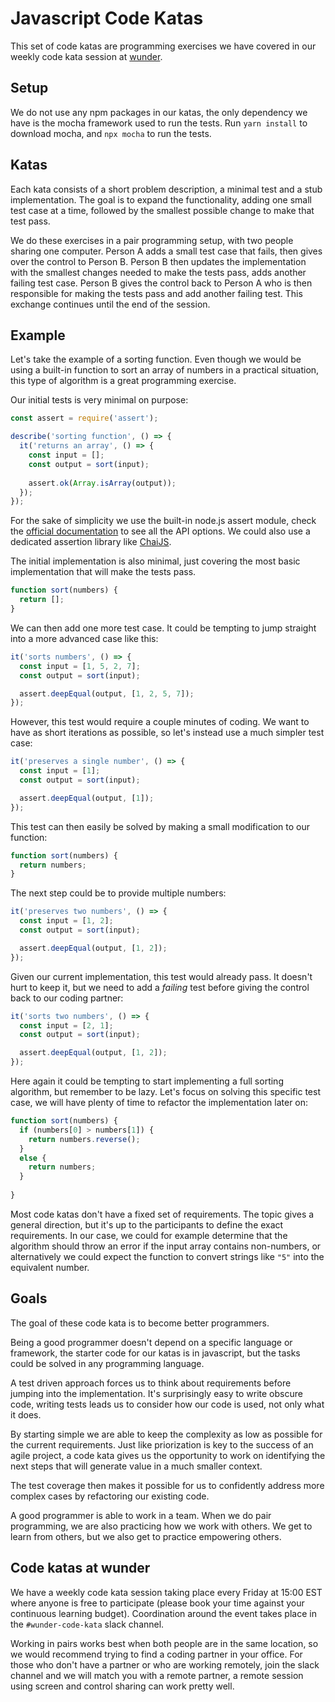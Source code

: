 
# Javascript Code Katas

This set of code katas are programming exercises we have covered in our weekly
code kata session at [wunder](https://wunder.io). 

## Setup

We do not use any npm packages in our katas, the only dependency we have is the
mocha framework used to run the tests. Run `yarn install` to download mocha, 
and `npx mocha` to run the tests. 

## Katas

Each kata consists of a short problem description, a minimal test and a stub
implementation. The goal is to expand the functionality, adding one small test 
case at a time, followed by the smallest possible change to make that test pass.

We do these exercises in a pair programming setup, with two people sharing one
computer. Person A adds a small test case that fails, then gives over the control to Person
B. Person B then updates the implementation with the smallest changes needed to
make the tests pass, adds another failing test case. Person B gives the control
back to Person A who is then responsible for making the tests pass and add 
another failing test. This exchange continues until the end of the session.

## Example 

Let's take the example of a sorting function. Even though we would be using a
built-in function to sort an array of numbers in a practical situation, this
type of algorithm is a great programming exercise.

Our initial tests is very minimal on purpose:

```javascript
const assert = require('assert');

describe('sorting function', () => {
  it('returns an array', () => {
    const input = [];
    const output = sort(input);
    
    assert.ok(Array.isArray(output));
  });
});
```
For the sake of simplicity we use the built-in node.js assert module, check the
[official documentation](https://nodejs.org/api/assert.html) to see all the API
options. We could also use a dedicated assertion library like
[ChaiJS](https://www.chaijs.com/).

The initial implementation is also minimal, just covering the most basic 
implementation that will make the tests pass.
```javascript
function sort(numbers) {
  return [];
}
```

We can then add one more test case. It could be tempting to jump straight into
a more advanced case like this:

```javascript
it('sorts numbers', () => {
  const input = [1, 5, 2, 7];
  const output = sort(input);

  assert.deepEqual(output, [1, 2, 5, 7]);
});
```

However, this test would require a couple minutes of coding. We want to have as
short iterations as possible, so let's instead use a much simpler test case:

```javascript
it('preserves a single number', () => {
  const input = [1];
  const output = sort(input);

  assert.deepEqual(output, [1]);
});
```

This test can then easily be solved by making a small modification to our function:

```javascript
function sort(numbers) {
  return numbers;
}
```

The next step could be to provide multiple numbers:

```javascript
it('preserves two numbers', () => {
  const input = [1, 2];
  const output = sort(input);

  assert.deepEqual(output, [1, 2]);
});
```

Given our current implementation, this test would already pass. It doesn't hurt
to keep it, but we need to add a _failing_ test before giving the control back
to our coding partner:
   
```javascript
it('sorts two numbers', () => {
  const input = [2, 1];
  const output = sort(input);

  assert.deepEqual(output, [1, 2]);
});
```

Here again it could be tempting to start implementing a full sorting algorithm,
but remember to be lazy. Let's focus on solving this specific test case, we will
have plenty of time to refactor the implementation later on:

```javascript
function sort(numbers) {
  if (numbers[0] > numbers[1]) {
    return numbers.reverse();    
  }
  else {
    return numbers;
  }
  
}
```

Most code katas don't have a fixed set of requirements. The topic gives a
general direction, but it's up to the participants to define the exact 
requirements. In our case, we could for example determine that the algorithm
should throw an error if the input array contains non-numbers, or alternatively
we could expect the function to convert strings like `"5"` into the equivalent 
number.

## Goals

The goal of these code kata is to become better programmers. 

Being a good programmer doesn't depend on a specific language or framework,
the starter code for our katas is in javascript, but the tasks could be solved
in any programming language.

A test driven approach forces us to think about requirements before jumping
into the implementation. It's surprisingly easy to write obscure code, writing
tests leads us to consider how our code is used, not only what it does.

By starting simple we are able to keep the complexity as low as possible for
the current requirements. Just like priorization is key to the success of an
agile project, a code kata gives us the opportunity to work on identifying the 
next steps that will generate value in a much smaller context. 

The test coverage then makes it possible for us to confidently address more
complex cases by refactoring our existing code. 

A good programmer is able to work in a team. When we do pair programming, we
are also practicing how we work with others. We get to learn from others, but 
we also get to practice empowering others.

## Code katas at wunder

We have a weekly code kata session taking place every Friday at 15:00 EST where
anyone is free to participate (please book your time against your continuous
learning budget). Coordination around the event takes place in the 
`#wunder-code-kata` slack channel.

Working in pairs works best when both people are in the same location, so we 
would recommend trying to find a coding partner in your office. For those who 
don't have a partner or who are working remotely, join the slack channel and 
we will match you with a remote partner, a remote session using screen and 
control sharing can work pretty well.
